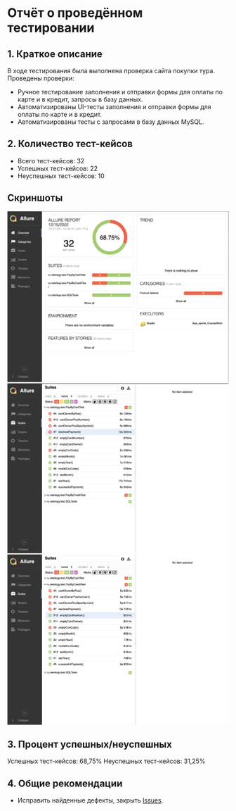 # Отчёт о проведённом тестировании

## 1. Краткое описание

В ходе тестирования была выполнена проверка сайта покупки тура. Проведены проверки:

* Ручное тестирование заполнения и отправки формы для оплаты по карте и в кредит, запросы в базу данных.
* Автоматизированы UI-тесты заполнения и отправки формы для оплаты по карте и в кредит.
* Автоматизированы тесты с запросами в базу данных MySQL.

## 2. Количество тест-кейсов

* Всего тест-кейсов: 32
* Успешных тест-кейсов: 22
* Неуспешных тест-кейсов: 10

## Скриншоты
![Screenshot 2022-12-15 at 14.39.44.png](Screenshot%202022-12-15%20at%2014.39.44.png)
![Screenshot 2022-12-15 at 14.39.58.png](Screenshot%202022-12-15%20at%2014.39.58.png)
![Screenshot 2022-12-15 at 14.40.12.png](Screenshot%202022-12-15%20at%2014.40.12.png)

## 3. Процент успешных/неуспешных
   Успешных тест-кейсов: 68,75%
   Неуспешных тест-кейсов: 31,25%

## 4. Общие рекомендации

* Исправить найденные дефекты, закрыть [Issues](https://github.com/nancygespens/Aqa_qamid_CourseWork/issues).